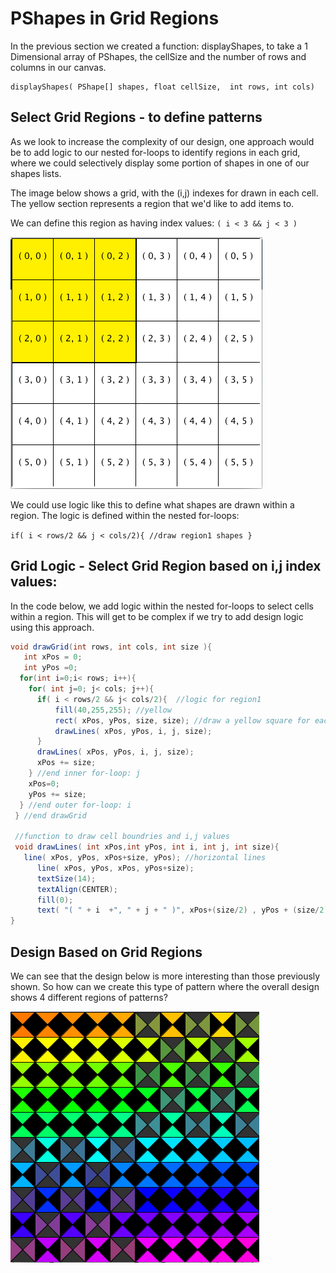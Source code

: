 # PShapes in Grid Regions

In the previous section we created a function: displayShapes, to take a 1 Dimensional array of PShapes, the cellSize and the number of rows and columns in our canvas.

```
displayShapes( PShape[] shapes, float cellSize,  int rows, int cols)
```

## Select Grid Regions - to define patterns

As we look to increase the complexity of our design, one approach would be to add logic to our nested for-loops to identify regions in each grid, where we could selectively display some portion of shapes in one of our shapes lists.

The image below shows a grid, with the (i,j) indexes for drawn in each cell. The yellow section represents a region that we'd like to add items to.

We can define this region as having index values: `( i < 3 && j < 3 )`

![](<../.gitbook/assets/Screenshot 2017-09-21 14.00.02.png>)

We could use logic like this to define what shapes are drawn within a region. The logic is defined within the nested for-loops:

`if( i < rows/2 && j < cols/2){ //draw region1 shapes }`

## Grid Logic - Select Grid Region based on i,j index values:

In the code below, we add logic within the nested for-loops to select cells within a region. This will get to be complex if we try to add design logic using this approach.

```java
void drawGrid(int rows, int cols, int size ){
   int xPos = 0;
   int yPos =0;
  for(int i=0;i< rows; i++){
    for( int j=0; j< cols; j++){
      if( i < rows/2 && j< cols/2){  //logic for region1
          fill(40,255,255); //yellow
          rect( xPos, yPos, size, size); //draw a yellow square for each cell in  region1
          drawLines( xPos, yPos, i, j, size);
      }
      drawLines( xPos, yPos, i, j, size);
      xPos += size;
    } //end inner for-loop: j
    xPos=0;
    yPos += size;
  } //end outer for-loop: i
 } //end drawGrid

 //function to draw cell boundries and i,j values
 void drawLines( int xPos,int yPos, int i, int j, int size){
   line( xPos, yPos, xPos+size, yPos); //horizontal lines
      line( xPos, yPos, xPos, yPos+size);
      textSize(14);
      textAlign(CENTER);
      fill(0);
      text( "( " + i  +", " + j + " )", xPos+(size/2) , yPos + (size/2));
}
```

## Design Based on Grid Regions

We can see that the design below is more interesting than those previously shown. So how can we create this type of pattern where the overall design shows 4 different regions of patterns?

![](<../.gitbook/assets/Screenshot 2017-09-22 14.51.04.png>)
